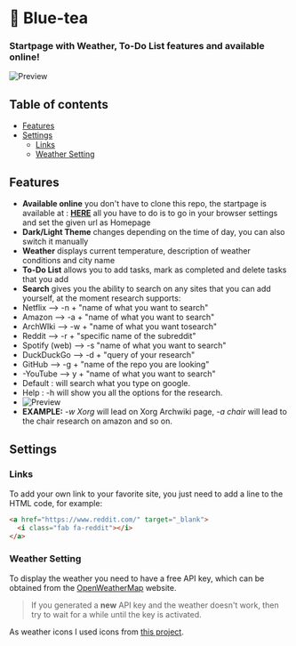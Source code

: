 # :tea: Blue-tea
### Startpage with Weather, To-Do List features and available online!

![Preview](https://github.com/emanuelep57/Blue-tea/blob/main/assets/Bluetea.jpg)

## Table of contents
- [Features](#features)
- [Settings](#settings)
  - [Links](#links)
  - [Weather Setting](#weather-setting)

## Features
- **Available online** you don't have to clone this repo, the startpage is available at : **[HERE](https://bluetea.tk/)** all you have to do is to go in your browser settings and set the given url as Homepage 
- **Dark/Light Theme** changes depending on the time of day, you can also switch it manually
- **Weather** displays current temperature, description of weather conditions and city name
- **To-Do List** allows you to add tasks, mark as completed and delete tasks that you add
- **Search** gives you the ability to search on any sites that you can add yourself, at the moment research supports:
- Netflix --> -n + "name of what you want to search"
- Amazon --> -a + "name of what you want to search"
- ArchWIki --> -w + "name of what you want tosearch"
- Reddit --> -r + "specific name of the subreddit"
- Spotify (web) --> -s "name of what you want to search"
- DuckDuckGo --> -d + "query of your research"
- GitHub --> -g + "name of the repo you are looking"
- -YouTube --> y + "name of what you want to search"
- Default : will search what you type on google.
- Help : -h will show you all the options for the research.
- ![Preview](https://github.com/emanuelep57/Blue-tea/blob/main/assets/help.png)
- **EXAMPLE:**  *-w Xorg*   will lead on Xorg Archwiki page,  *-a chair* will lead to the chair research on amazon and so on.

## Settings
### Links
To add your own link to your favorite site, you just need to add a line to the HTML code, for example:

```html
<a href="https://www.reddit.com/" target="_blank">
  <i class="fab fa-reddit"></i>
</a>
```

### Weather Setting
To display the weather you need to have a free API key, which can be obtained from the [OpenWeatherMap](https://openweathermap.org/api) website.

> If you generated a **new** API key and the weather doesn't work, then try to wait for a while until the key is activated.

As weather icons I used icons from [this project](https://github.com/erikflowers/weather-icons#readme).
